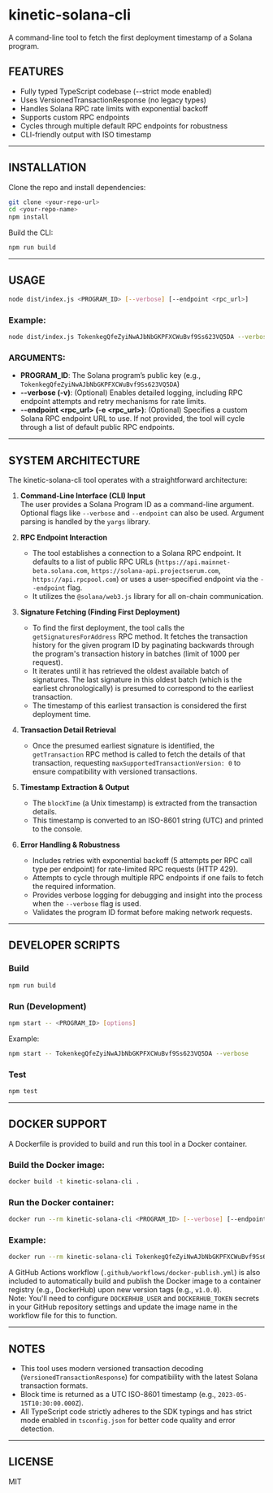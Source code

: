 # kinetic-solana-cli

A command-line tool to fetch the first deployment timestamp of a Solana program.

## FEATURES

* Fully typed TypeScript codebase (--strict mode enabled)
* Uses VersionedTransactionResponse (no legacy types)
* Handles Solana RPC rate limits with exponential backoff
* Supports custom RPC endpoints
* Cycles through multiple default RPC endpoints for robustness
* CLI-friendly output with ISO timestamp

---

## INSTALLATION

Clone the repo and install dependencies:

```bash
git clone <your-repo-url>
cd <your-repo-name>
npm install
```

Build the CLI:

```bash
npm run build
```

---

## USAGE

```bash
node dist/index.js <PROGRAM_ID> [--verbose] [--endpoint <rpc_url>]
```

### Example:

```bash
node dist/index.js TokenkegQfeZyiNwAJbNbGKPFXCWuBvf9Ss623VQ5DA --verbose
```

### ARGUMENTS:
* **PROGRAM_ID**: The Solana program’s public key (e.g., `TokenkegQfeZyiNwAJbNbGKPFXCWuBvf9Ss623VQ5DA`)
* **--verbose (-v)**: (Optional) Enables detailed logging, including RPC endpoint attempts and retry mechanisms for rate limits.
* **--endpoint <rpc_url> (-e <rpc_url>)**: (Optional) Specifies a custom Solana RPC endpoint URL to use. If not provided, the tool will cycle through a list of default public RPC endpoints.

---

## SYSTEM ARCHITECTURE

The kinetic-solana-cli tool operates with a straightforward architecture:

1. **Command-Line Interface (CLI) Input**  
   The user provides a Solana Program ID as a command-line argument. Optional flags like `--verbose` and `--endpoint` can also be used. Argument parsing is handled by the `yargs` library.

2. **RPC Endpoint Interaction**
    * The tool establishes a connection to a Solana RPC endpoint. It defaults to a list of public RPC URLs (`https://api.mainnet-beta.solana.com`, `https://solana-api.projectserum.com`, `https://api.rpcpool.com`) or uses a user-specified endpoint via the `--endpoint` flag.
    * It utilizes the `@solana/web3.js` library for all on-chain communication.

3. **Signature Fetching (Finding First Deployment)**
    * To find the first deployment, the tool calls the `getSignaturesForAddress` RPC method. It fetches the transaction history for the given program ID by paginating backwards through the program's transaction history in batches (limit of 1000 per request).
    * It iterates until it has retrieved the oldest available batch of signatures. The last signature in this oldest batch (which is the earliest chronologically) is presumed to correspond to the earliest transaction.
    * The timestamp of this earliest transaction is considered the first deployment time.

4. **Transaction Detail Retrieval**
    * Once the presumed earliest signature is identified, the `getTransaction` RPC method is called to fetch the details of that transaction, requesting `maxSupportedTransactionVersion: 0` to ensure compatibility with versioned transactions.

5. **Timestamp Extraction & Output**
    * The `blockTime` (a Unix timestamp) is extracted from the transaction details.
    * This timestamp is converted to an ISO-8601 string (UTC) and printed to the console.

6. **Error Handling & Robustness**
    * Includes retries with exponential backoff (5 attempts per RPC call type per endpoint) for rate-limited RPC requests (HTTP 429).
    * Attempts to cycle through multiple RPC endpoints if one fails to fetch the required information.
    * Provides verbose logging for debugging and insight into the process when the `--verbose` flag is used.
    * Validates the program ID format before making network requests.

---

## DEVELOPER SCRIPTS

### Build

```bash
npm run build
```

### Run (Development)

```bash
npm start -- <PROGRAM_ID> [options]
```

Example:

```bash
npm start -- TokenkegQfeZyiNwAJbNbGKPFXCWuBvf9Ss623VQ5DA --verbose
```

### Test

```bash
npm test
```

---

## DOCKER SUPPORT

A Dockerfile is provided to build and run this tool in a Docker container.

### Build the Docker image:

```bash
docker build -t kinetic-solana-cli .
```

### Run the Docker container:

```bash
docker run --rm kinetic-solana-cli <PROGRAM_ID> [--verbose] [--endpoint <rpc_url>]
```

### Example:

```bash
docker run --rm kinetic-solana-cli TokenkegQfeZyiNwAJbNbGKPFXCWuBvf9Ss623VQ5DA --verbose
```

A GitHub Actions workflow (`.github/workflows/docker-publish.yml`) is also included to automatically build and publish the Docker image to a container registry (e.g., DockerHub) upon new version tags (e.g., `v1.0.0`).  
Note: You'll need to configure `DOCKERHUB_USER` and `DOCKERHUB_TOKEN` secrets in your GitHub repository settings and update the image name in the workflow file for this to function.

---

## NOTES

* This tool uses modern versioned transaction decoding (`VersionedTransactionResponse`) for compatibility with the latest Solana transaction formats.
* Block time is returned as a UTC ISO-8601 timestamp (e.g., `2023-05-15T10:30:00.000Z`).
* All TypeScript code strictly adheres to the SDK typings and has strict mode enabled in `tsconfig.json` for better code quality and error detection.

---

## LICENSE

MIT
